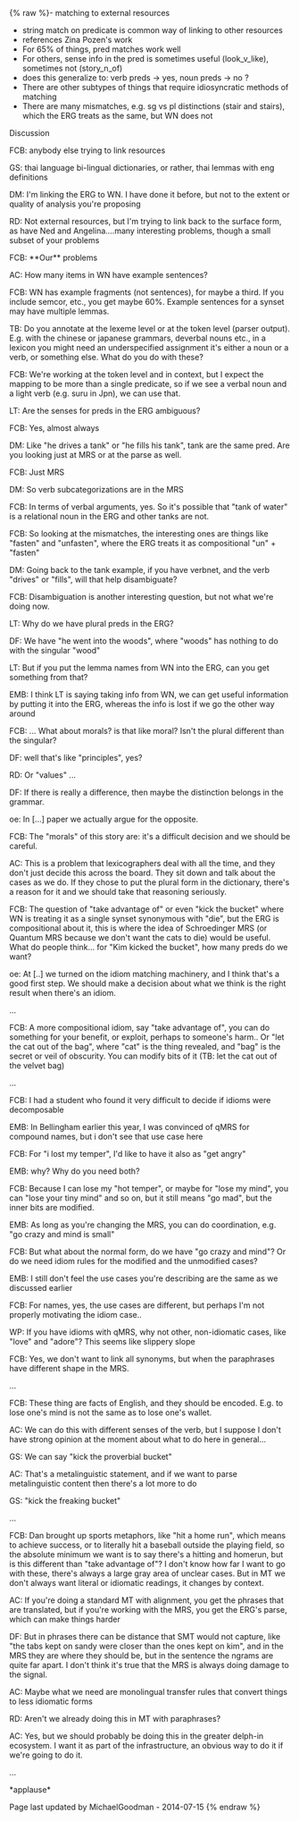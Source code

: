 {% raw %}- matching to external resources
  - string match on predicate is common way of linking to other
resources
  - references Zina Pozen's work
  - For 65% of things, pred matches work well
  - For others, sense info in the pred is sometimes useful
(look\_v\_like), sometimes not (story\_n\_of)
  - does this generalize to: verb preds -&gt; yes, noun preds -&gt;
no ?
  - There are other subtypes of things that require idiosyncratic
methods of matching
  - There are many mismatches, e.g. sg vs pl distinctions (stair and
stairs), which the ERG treats as the same, but WN does not

Discussion

FCB: anybody else trying to link resources

GS: thai language bi-lingual dictionaries, or rather, thai lemmas with
eng definitions

DM: I'm linking the ERG to WN. I have done it before, but not to the
extent or quality of analysis you're proposing

RD: Not external resources, but I'm trying to link back to the surface
form, as have Ned and Angelina....many interesting problems, though a
small subset of your problems

FCB: \*\*Our\*\* problems

AC: How many items in WN have example sentences?

FCB: WN has example fragments (not sentences), for maybe a third. If you
include semcor, etc., you get maybe 60%. Example sentences for a synset
may have multiple lemmas.

TB: Do you annotate at the lexeme level or at the token level (parser
output). E.g. with the chinese or japanese grammars, deverbal nouns
etc., in a lexicon you might need an underspecified assignment it's
either a noun or a verb, or something else. What do you do with these?

FCB: We're working at the token level and in context, but I expect the
mapping to be more than a single predicate, so if we see a verbal noun
and a light verb (e.g. suru in Jpn), we can use that.

LT: Are the senses for preds in the ERG ambiguous?

FCB: Yes, almost always

DM: Like "he drives a tank" or "he fills his tank", tank are the same
pred. Are you looking just at MRS or at the parse as well.

FCB: Just MRS

DM: So verb subcategorizations are in the MRS

FCB: In terms of verbal arguments, yes. So it's possible that "tank of
water" is a relational noun in the ERG and other tanks are not.

FCB: So looking at the mismatches, the interesting ones are things like
"fasten" and "unfasten", where the ERG treats it as compositional "un" +
"fasten"

DM: Going back to the tank example, if you have verbnet, and the verb
"drives" or "fills", will that help disambiguate?

FCB: Disambiguation is another interesting question, but not what we're
doing now.

LT: Why do we have plural preds in the ERG?

DF: We have "he went into the woods", where "woods" has nothing to do
with the singular "wood"

LT: But if you put the lemma names from WN into the ERG, can you get
something from that?

EMB: I think LT is saying taking info from WN, we can get useful
information by putting it into the ERG, whereas the info is lost if we
go the other way around

FCB: ... What about morals? is that like moral? Isn't the plural
different than the singular?

DF: well that's like "principles", yes?

RD: Or "values" ...

DF: If there is really a difference, then maybe the distinction belongs
in the grammar.

oe: In \[...\] paper we actually argue for the opposite.

FCB: The "morals" of this story are: it's a difficult decision and we
should be careful.

AC: This is a problem that lexicographers deal with all the time, and
they don't just decide this across the board. They sit down and talk
about the cases as we do. If they chose to put the plural form in the
dictionary, there's a reason for it and we should take that reasoning
seriously.

FCB: The question of "take advantage of" or even "kick the bucket" where
WN is treating it as a single synset synonymous with "die", but the ERG
is compositional about it, this is where the idea of Schroedinger MRS
(or Quantum MRS because we don't want the cats to die) would be useful.
What do people think... for "Kim kicked the bucket", how many preds do
we want?

oe: At \[..\] we turned on the idiom matching machinery, and I think
that's a good first step. We should make a decision about what we think
is the right result when there's an idiom.

...

FCB: A more compositional idiom, say "take advantage of", you can do
something for your benefit, or exploit, perhaps to someone's harm.. Or
"let the cat out of the bag", where "cat" is the thing revealed, and
"bag" is the secret or veil of obscurity. You can modify bits of it (TB:
let the cat out of the velvet bag)

...

FCB: I had a student who found it very difficult to decide if idioms
were decomposable

EMB: In Bellingham earlier this year, I was convinced of qMRS for
compound names, but i don't see that use case here

FCB: For "i lost my temper", I'd like to have it also as "get angry"

EMB: why? Why do you need both?

FCB: Because I can lose my "hot temper", or maybe for "lose my mind",
you can "lose your tiny mind" and so on, but it still means "go mad",
but the inner bits are modified.

EMB: As long as you're changing the MRS, you can do coordination, e.g.
"go crazy and mind is small"

FCB: But what about the normal form, do we have "go crazy and mind"? Or
do we need idiom rules for the modified and the unmodified cases?

EMB: I still don't feel the use cases you're describing are the same as
we discussed earlier

FCB: For names, yes, the use cases are different, but perhaps I'm not
properly motivating the idiom case..

WP: If you have idioms with qMRS, why not other, non-idiomatic cases,
like "love" and "adore"? This seems like slippery slope

FCB: Yes, we don't want to link all synonyms, but when the paraphrases
have different shape in the MRS.

...

FCB: These thing are facts of English, and they should be encoded. E.g.
to lose one's mind is not the same as to lose one's wallet.

AC: We can do this with different senses of the verb, but I suppose I
don't have strong opinion at the moment about what to do here in
general...

GS: We can say "kick the proverbial bucket"

AC: That's a metalinguistic statement, and if we want to parse
metalinguistic content then there's a lot more to do

GS: "kick the freaking bucket"

...

FCB: Dan brought up sports metaphors, like "hit a home run", which means
to achieve success, or to literally hit a baseball outside the playing
field, so the absolute minimum we want is to say there's a hitting and
homerun, but is this different than "take advantage of"? I don't know
how far I want to go with these, there's always a large gray area of
unclear cases. But in MT we don't always want literal or idiomatic
readings, it changes by context.

AC: If you're doing a standard MT with alignment, you get the phrases
that are translated, but if you're working with the MRS, you get the
ERG's parse, which can make things harder

DF: But in phrases there can be distance that SMT would not capture,
like "the tabs kept on sandy were closer than the ones kept on kim", and
in the MRS they are where they should be, but in the sentence the ngrams
are quite far apart. I don't think it's true that the MRS is always
doing damage to the signal.

AC: Maybe what we need are monolingual transfer rules that convert
things to less idiomatic forms

RD: Aren't we already doing this in MT with paraphrases?

AC: Yes, but we should probably be doing this in the greater delph-in
ecosystem. I want it as part of the infrastructure, an obvious way to do
it if we're going to do it.

...

\*applause\*

Page last updated by MichaelGoodman - 2014-07-15
{% endraw %}